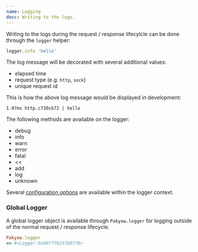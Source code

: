 ```yaml
---
name: Logging
desc: Writing to the logs.
---
```


Writing to the logs during the request / response lifecylcle can
be done through the `logger` helper:

```ruby
logger.info 'hello'
```

The log message will be decorated with several additional values:

- elapsed time
- request type (e.g. `http`, `sock`)
- unique request id

This is how the above log message would be displayed in development:

```
1.97ms http.c730cb72 | hello
```

The following methods are available on the logger:

- debug
- info
- warn
- error
- fatal
- <<
- add
- log
- unknown

Several [configuration options](/docs/config) are available within the logger context.

### Global Logger

A global logger object is available through `Pakyow.logger` for logging
outside of the normal request / response lifecycle.

```ruby
Pakyow.logger
=> #<Logger:0x007ff8257b0f78>
```
